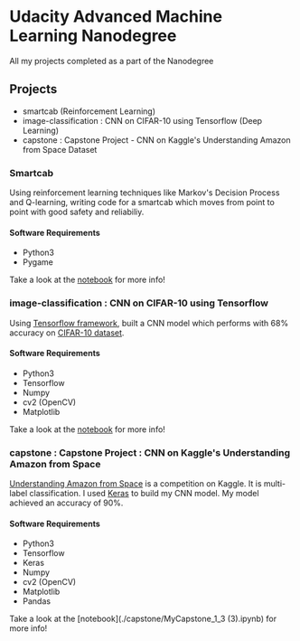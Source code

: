 # Udacity Advanced Machine Learning Nanodegree
All my projects completed as a part of the Nanodegree

## Projects
* smartcab (Reinforcement Learning)
* image-classification : CNN on CIFAR-10 using Tensorflow (Deep Learning)
* capstone : Capstone Project - CNN on Kaggle's Understanding Amazon from Space Dataset

### Smartcab
Using reinforcement learning techniques like Markov's Decision Process and Q-learning, writing code for a smartcab which moves from point to point with good safety and reliabiliy.

#### Software Requirements
* Python3
* Pygame

Take a look at the [notebook](./smartcab/smartcab.ipynb) for more info!

### image-classification : CNN on CIFAR-10 using Tensorflow
Using [Tensorflow framework](https://github.com/tensorflow/tensorflow), built a CNN model which performs with 68% accuracy on [CIFAR-10 dataset](https://www.kaggle.com/c/cifar-10/data).

#### Software Requirements
* Python3
* Tensorflow
* Numpy
* cv2 (OpenCV)
* Matplotlib

Take a look at the [notebook](./image-classification/image_classification.ipynb) for more info!

### capstone : Capstone Project : CNN on Kaggle's Understanding Amazon from Space
[Understanding Amazon from Space](https://www.kaggle.com/c/planet-understanding-the-amazon-from-space/) is a competition on Kaggle. It is multi-label classification.
I used [Keras](https://keras.io/) to build my CNN model. My model achieved an accuracy of 90%.

#### Software Requirements
* Python3
* Tensorflow
* Keras
* Numpy
* cv2 (OpenCV)
* Matplotlib
* Pandas

Take a look at the [notebook](./capstone/MyCapstone_1_3 \(3\)\.ipynb) for more info!

